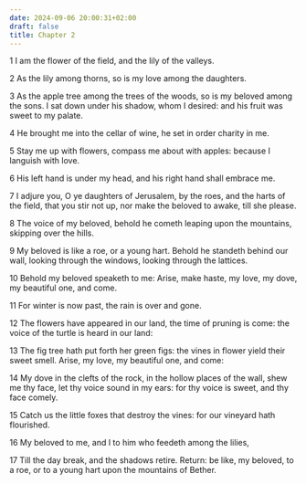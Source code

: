 ```yaml
---
date: 2024-09-06 20:00:31+02:00
draft: false
title: Chapter 2
---
```




1 I am the flower of the field, and the lily of the valleys.

2 As the lily among thorns, so is my love among the daughters.

3 As the apple tree among the trees of the woods, so is my beloved among the sons. I sat down under his shadow, whom I desired: and his fruit was sweet to my palate.

4 He brought me into the cellar of wine, he set in order charity in me.

5 Stay me up with flowers, compass me about with apples: because I languish with love.

6 His left hand is under my head, and his right hand shall embrace me.

7 I adjure you, O ye daughters of Jerusalem, by the roes, and the harts of the field, that you stir not up, nor make the beloved to awake, till she please.

8 The voice of my beloved, behold he cometh leaping upon the mountains, skipping over the hills.

9 My beloved is like a roe, or a young hart. Behold he standeth behind our wall, looking through the windows, looking through the lattices.

10 Behold my beloved speaketh to me: Arise, make haste, my love, my dove, my beautiful one, and come.

11 For winter is now past, the rain is over and gone.

12 The flowers have appeared in our land, the time of pruning is come: the voice of the turtle is heard in our land:

13 The fig tree hath put forth her green figs: the vines in flower yield their sweet smell. Arise, my love, my beautiful one, and come:

14 My dove in the clefts of the rock, in the hollow places of the wall, shew me thy face, let thy voice sound in my ears: for thy voice is sweet, and thy face comely.

15 Catch us the little foxes that destroy the vines: for our vineyard hath flourished.

16 My beloved to me, and I to him who feedeth among the lilies,

17 Till the day break, and the shadows retire. Return: be like, my beloved, to a roe, or to a young hart upon the mountains of Bether.


